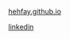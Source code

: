 <a href="http://hehfay.github.io">hehfay.github.io</a>

<a href="https://www.linkedin.com/pub/jeffrey-hartman/a7/a32/83a">linkedin</a>
